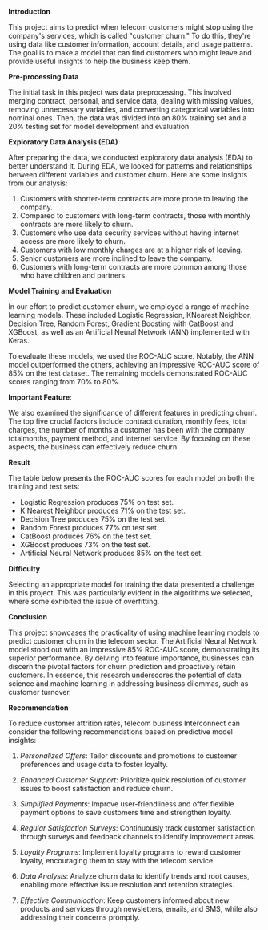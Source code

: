 **Introduction**

This project aims to predict when telecom customers might stop using the company's services, which is called "customer churn." To do this, they're using data like customer information, account details, and usage patterns. The goal is to make a model that can find customers who might leave and provide useful insights to help the business keep them.

**Pre-processing Data**

The initial task in this project was data preprocessing. This involved merging contract, personal, and service data, dealing with missing values, removing unnecessary variables, and converting categorical variables into nominal ones. Then, the data was divided into an 80% training set and a 20% testing set for model development and evaluation.

**Exploratory Data Analysis (EDA)**

After preparing the data, we conducted exploratory data analysis (EDA) to better understand it. During EDA, we looked for patterns and relationships between different variables and customer churn. Here are some insights from our analysis:

1. Customers with shorter-term contracts are more prone to leaving the company.
2. Compared to customers with long-term contracts, those with monthly contracts are more likely to churn.
3. Customers who use data security services without having internet access are more likely to churn.
4. Customers with low monthly charges are at a higher risk of leaving.
5. Senior customers are more inclined to leave the company.
6. Customers with long-term contracts are more common among those who have children and partners.

**Model Training and Evaluation**

In our effort to predict customer churn, we employed a range of machine learning models. These included Logistic Regression, KNearest Neighbor, Decision Tree, Random Forest, Gradient Boosting with CatBoost and XGBoost, as well as an Artificial Neural Network (ANN) implemented with Keras.

To evaluate these models, we used the ROC-AUC score. Notably, the ANN model outperformed the others, achieving an impressive ROC-AUC score of 85% on the test dataset. The remaining models demonstrated ROC-AUC scores ranging from 70% to 80%.

**Important Feature**:

We also examined the significance of different features in predicting churn. The top five crucial factors include contract duration, monthly fees, total charges, the number of months a customer has been with the company totalmonths, payment method, and internet service. By focusing on these aspects, the business can effectively reduce churn.

**Result**

The table below presents the ROC-AUC scores for each model on both the training and test sets:

- Logistic Regression produces 75% on test set.
- K Nearest Neighbor produces 71% on the test set.
- Decision Tree produces 75% on the test set.
- Random Forest produces 77% on test set.
- CatBoost produces 76% on the test set.
- XGBoost produces 73% on the test set.
- Artificial Neural Network produces 85% on the test set.

**Difficulty**

Selecting an appropriate model for training the data presented a challenge in this project. This was particularly evident in the algorithms we selected, where some exhibited the issue of overfitting.

**Conclusion**

This project showcases the practicality of using machine learning models to predict customer churn in the telecom sector. The Artificial Neural Network model stood out with an impressive 85% ROC-AUC score, demonstrating its superior performance. By delving into feature importance, businesses can discern the pivotal factors for churn prediction and proactively retain customers. In essence, this research underscores the potential of data science and machine learning in addressing business dilemmas, such as customer turnover.

**Recommendation**


To reduce customer attrition rates, telecom business Interconnect can consider the following recommendations based on predictive model insights:

1. *Personalized Offers*: Tailor discounts and promotions to customer preferences and usage data to foster loyalty.

2. *Enhanced Customer Support*: Prioritize quick resolution of customer issues to boost satisfaction and reduce churn.

3. *Simplified Payments*: Improve user-friendliness and offer flexible payment options to save customers time and strengthen loyalty.

4. *Regular Satisfaction Surveys*: Continuously track customer satisfaction through surveys and feedback channels to identify improvement areas.

5. *Loyalty Programs*: Implement loyalty programs to reward customer loyalty, encouraging them to stay with the telecom service.

6. *Data Analysis*: Analyze churn data to identify trends and root causes, enabling more effective issue resolution and retention strategies.

7. *Effective Communication*: Keep customers informed about new products and services through newsletters, emails, and SMS, while also addressing their concerns promptly.
